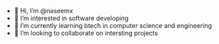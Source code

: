 - 👋 Hi, I’m @naseemx
- 👀 I’m interested in software developing
- 🌱 I’m currently learning btech in computer science and engineering
- 💞️ I’m looking to collaborate on intersting projects


<!---
naseemx/naseemx is a ✨ special ✨ repository because its `README.md` (this file) appears on your GitHub profile.
You can click the Preview link to take a look at your changes.
--->
